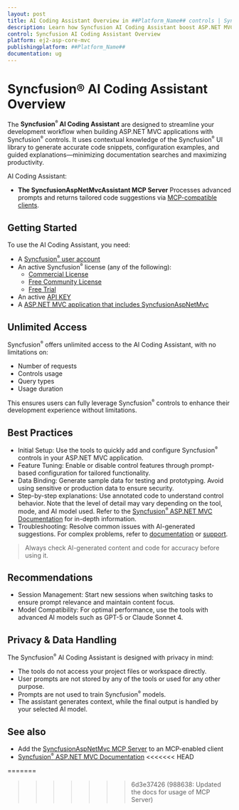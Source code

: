 ```yaml
---
layout: post
title: AI Coding Assistant Overview in ##Platform_Name## controls | Syncfusion
description: Learn how Syncfusion AI Coding Assistant boost ASP.NET MVC productivity by generating accurate code snippets, examples, and contextual guidance.
control: Syncfusion AI Coding Assistant Overview
platform: ej2-asp-core-mvc
publishingplatform: ##Platform_Name##
documentation: ug
---
```


# Syncfusion® AI Coding Assistant Overview

The **Syncfusion<sup style="font-size:70%">&reg;</sup> AI Coding Assistant** are designed to streamline your development workflow when building ASP.NET MVC applications with Syncfusion<sup style="font-size:70%">&reg;</sup> controls. It uses contextual knowledge of the Syncfusion<sup style="font-size:70%">&reg;</sup> UI library to generate accurate code snippets, configuration examples, and guided explanations—minimizing documentation searches and maximizing productivity.

AI Coding Assistant:

* **The SyncfusionAspNetMvcAssistant MCP Server**
  Processes advanced prompts and returns tailored code suggestions via [MCP-compatible clients](https://modelcontextprotocol.io/clients).

## Getting Started

To use the AI Coding Assistant, you need:

* A [Syncfusion<sup style="font-size:70%">&reg;</sup> user account](https://www.syncfusion.com/account)
* An active Syncfusion<sup style="font-size:70%">&reg;</sup> license (any of the following):
  - [Commercial License](https://www.syncfusion.com/sales/unlimitedlicense)
  - [Free Community License](https://www.syncfusion.com/products/communitylicense)
  - [Free Trial](https://www.syncfusion.com/account/manage-trials/start-trials)
* An active [API KEY](https://syncfusion.com/account/api-key)
* A [ASP.NET MVC application that includes SyncfusionAspNetMvc](https://ej2.syncfusion.com/aspnetmvc/documentation/getting-started/aspnet-mvc-htmlhelper)

## Unlimited Access

Syncfusion<sup style="font-size:70%">&reg;</sup> offers unlimited access to the AI Coding Assistant, with no limitations on:

* Number of requests
* Controls usage
* Query types
* Usage duration

This ensures users can fully leverage Syncfusion<sup style="font-size:70%">&reg;</sup> controls to enhance their development experience without limitations.

## Best Practices

* Initial Setup: Use the tools to quickly add and configure Syncfusion<sup style="font-size:70%">&reg;</sup> controls in your ASP.NET MVC application.
* Feature Tuning: Enable or disable control features through prompt-based configuration for tailored functionality.
* Data Binding: Generate sample data for testing and prototyping. Avoid using sensitive or production data to ensure security.
* Step-by-step explanations: Use annotated code to understand control behavior. Note that the level of detail may vary depending on the tool, mode, and AI model used. Refer to the [Syncfusion<sup style="font-size:70%">&reg;</sup> ASP.NET MVC Documentation](https://ej2.syncfusion.com/aspnetmvc/documentation/getting-started/aspnet-mvc-htmlhelper) for in-depth information.
* Troubleshooting: Resolve common issues with AI-generated suggestions. For complex problems, refer to [documentation](https://ej2.syncfusion.com/aspnetmvc/documentation/getting-started/aspnet-mvc-htmlhelper) or [support](https://support.syncfusion.com/support/tickets/create).

> Always check AI-generated content and code for accuracy before using it.

## Recommendations

* Session Management: Start new sessions when switching tasks to ensure prompt relevance and maintain content focus.
* Model Compatibility: For optimal performance, use the tools with advanced AI models such as GPT-5 or Claude Sonnet 4.

## Privacy & Data Handling

The Syncfusion<sup style="font-size:70%">&reg;</sup> AI Coding Assistant is designed with privacy in mind:

* The tools do not access your project files or workspace directly.
* User prompts are not stored by any of the tools or used for any other purpose.
* Prompts are not used to train Syncfusion<sup style="font-size:70%">&reg;</sup> models.
* The assistant generates context, while the final output is handled by your selected AI model.

## See also

* Add the [SyncfusionAspNetMvc MCP Server](./mcp-server.md) to an MCP-enabled client
* [Syncfusion<sup style="font-size:70%">&reg;</sup> ASP.NET MVC Documentation](https://ej2.syncfusion.com/aspnetmvc/documentation/getting-started/aspnet-mvc-htmlhelper)
<<<<<<< HEAD

=======
>>>>>>> 6d3e37426 (988638: Updated the docs for usage of MCP Server)
